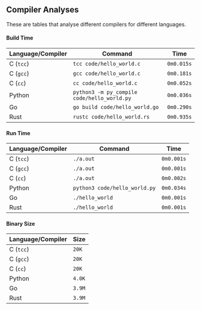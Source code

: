 ## Compiler Analyses

<!-- Please edit the `README.md.tmpl` file instead of the `README.md` -->

These are tables that analyse different compilers for different languages.

#### Build Time

|Language/Compiler|Command|Time|
|-----------------|-------|----|
|C (`tcc`)|`tcc code/hello_world.c`|`0m0.015s`|
|C (`gcc`)|`gcc code/hello_world.c`|`0m0.181s`|
|C (`cc`)|`cc code/hello_world.c`|`0m0.052s`|
|Python|`python3 -m py_compile code/hello_world.py`|`0m0.036s`|
|Go|`go build code/hello_world.go`|`0m0.290s`|
|Rust|`rustc code/hello_world.rs`|`0m0.935s`|

#### Run Time

|Language/Compiler|Command|Time|
|-----------------|-------|----|
|C (`tcc`)|`./a.out`|`0m0.001s`|
|C (`gcc`)|`./a.out`|`0m0.001s`|
|C (`cc`)|`./a.out`|`0m0.002s`|
|Python|`python3 code/hello_world.py`|`0m0.034s`|
|Go|`./hello_world`|`0m0.001s`|
|Rust|`./hello_world`|`0m0.001s`|

#### Binary Size

|Language/Compiler|Size|
|-----------------|----|
|C (`tcc`)|`20K`|
|C (`gcc`)|`20K`|
|C (`cc`)|`20K`|
|Python|`4.0K`|
|Go|`3.9M`|
|Rust|`3.9M`|
